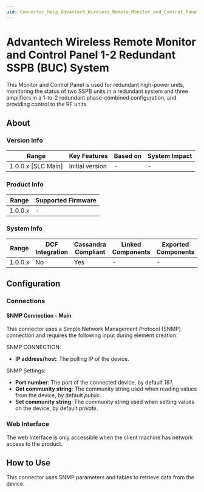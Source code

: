 ```yaml
---
uid: Connector_help_Advantech_Wireless_Remote_Monitor_and_Control_Panel_1-2_Redundant_SSPB_(BUC)_System
---
```


# Advantech Wireless Remote Monitor and Control Panel 1-2 Redundant SSPB (BUC) System

This Monitor and Control Panel is used for redundant high-power units, monitoring the status of two SSPB units in a redundant system and three amplifiers in a 1-to-2 redundant phase-combined configuration, and providing control to the RF units.

## About

### Version Info

| Range                | Key Features     | Based on     | System Impact     |
|----------------------|------------------|--------------|-------------------|
| 1.0.0.x \[SLC Main\] | Initial version  | \-           | \-                |

### Product Info

| Range     | Supported Firmware     |
|-----------|------------------------|
| 1.0.0.x   | \-                     |

### System Info

| Range     | DCF Integration     | Cassandra Compliant     | Linked Components     | Exported Components     |
|-----------|---------------------|-------------------------|-----------------------|-------------------------|
| 1.0.0.x   | No                  | Yes                     | \-                    | \-                      |

## Configuration

### Connections

#### SNMP Connection - Main

This connector uses a Simple Network Management Protocol (SNMP) connection and requires the following input during element creation:

SNMP CONNECTION:

- **IP address/host**: The polling IP of the device.

SNMP Settings:

- **Port number**: The port of the connected device, by default *161*.
- **Get community string**: The community string used when reading values from the device, by default *public*.
- **Set community string**: The community string used when setting values on the device, by default *private*.

### Web Interface

The web interface is only accessible when the client machine has network access to the product.

## How to Use

This connector uses SNMP parameters and tables to retrieve data from the device.
